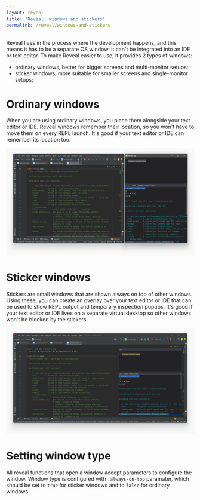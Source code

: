 ```yaml
---
layout: reveal
title: "Reveal: windows and stickers"
permalink: /reveal/windows-and-stickers
---
```

Reveal lives in the process where the development happens, and this means it has to be a separate OS window: it can't be integrated into an IDE or text editor. To make Reveal easier to use, it provides 2 types of windows:
- ordinary windows, better for bigger screens and multi-monitor setups;
- sticker windows, more suitable for smaller screens and single-monitor setups;

# Ordinary windows

When you are using ordinary windows, you place them alongside your text editor or IDE. Reveal windows remember their location, so you won't have to move them on every REPL launch. It's good if your text editor or IDE can remember its location too.

![Ordinary Reveal Window](/assets/reveal/ordinary-window.png)

# Sticker windows

Stickers are small windows that are shown always on top of other windows. Using these, you can create an overlay over your text editor or IDE that can be used to show REPL output and temporary inspection popups. It's good if your text editor or IDE lives on a separate virtual desktop so other windows won't be blocked by the stickers.

![Ordinary Reveal Window](/assets/reveal/sticker-window.png)

# Setting window type

All reveal functions that open a window accept parameters to configure the window. Window type is configured with `:always-on-top` paramater, which should be set to `true` for sticker windows and to `false` for ordinary windows.